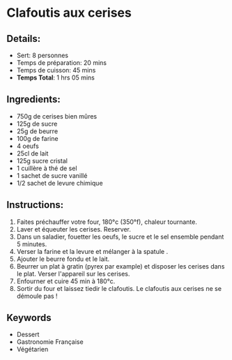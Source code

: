 # Clafoutis aux cerises

## Details:
* Sert: 8 personnes
* Temps de préparation: 20 mins
* Temps de cuisson: 45 mins
* **Temps Total**: 1 hrs 05 mins

## Ingredients:
* 750g de cerises bien mûres
* 125g de sucre
* 25g de beurre
* 100g de farine
* 4 oeufs
* 25cl de lait
* 125g sucre cristal
* 1 cuillère à thé de sel
* 1 sachet de sucre vanillé
* 1/2 sachet de levure chimique

## Instructions:
1. Faites préchauffer votre four, 180°c (350°f), chaleur tournante.
1. Laver et équeuter les cerises. Reserver.
1. Dans un saladier, fouetter les oeufs, le sucre et le sel ensemble pendant 5 minutes.
1. Verser la farine et la levure et mélanger à la spatule . 
1. Ajouter le beurre fondu et le lait.
1. Beurrer un plat à gratin (pyrex par example) et disposer les cerises dans le plat. Verser l'appareil sur les cerises.
1. Enfourner et cuire 45 min à 180°c. 
1. Sortir du four et laissez tiedir le clafoutis. Le clafoutis aux cerises ne se démoule pas !

## Keywords
* Dessert
* Gastronomie Française
* Végétarien